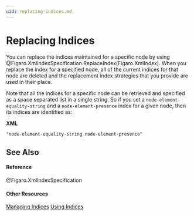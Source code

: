 ```yaml
---
uid: replacing-indices.md
---
```


# Replacing Indices

You can replace the indices maintained for a specific node by using @Figaro.XmlIndexSpecification.ReplaceIndex(Figaro.XmlIndex). When you replace the index for a specified node, all of the current indices for that node are deleted and the replacement index strategies that you provide are used in their place.


Note that all the indices for a specific node can be retrieved and specified as a space separated list in a single string. So if you set a `node-element-equality-string` and a `node-element-presence` index for a given node, then its indices are identified as:


**XML**
``` XML
"node-element-equality-string node-element-presence"
```


## See Also


#### Reference
@Figaro.XmlIndexSpecification

#### Other Resources
[Managing Indices](xref:managing-indices.md)
[Using Indices](xref:using-indices.md)
